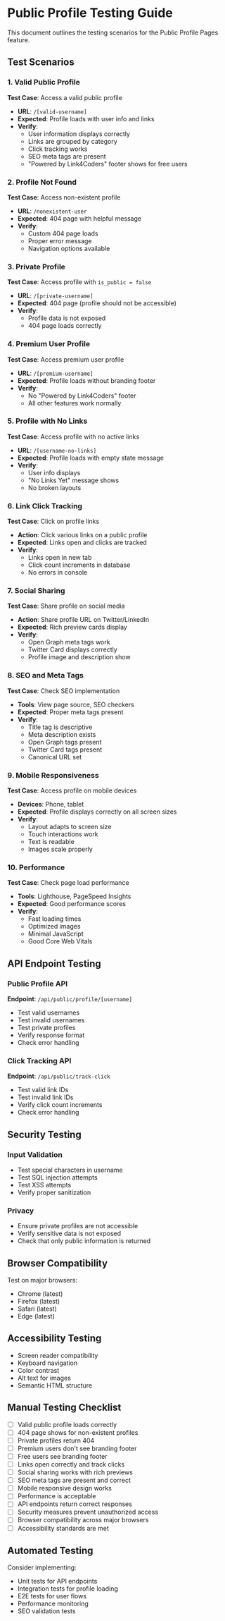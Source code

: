 # Public Profile Testing Guide

This document outlines the testing scenarios for the Public Profile Pages feature.

## Test Scenarios

### 1. Valid Public Profile
**Test Case**: Access a valid public profile
- **URL**: `/[valid-username]`
- **Expected**: Profile loads with user info and links
- **Verify**: 
  - User information displays correctly
  - Links are grouped by category
  - Click tracking works
  - SEO meta tags are present
  - "Powered by Link4Coders" footer shows for free users

### 2. Profile Not Found
**Test Case**: Access non-existent profile
- **URL**: `/nonexistent-user`
- **Expected**: 404 page with helpful message
- **Verify**: 
  - Custom 404 page loads
  - Proper error message
  - Navigation options available

### 3. Private Profile
**Test Case**: Access profile with `is_public = false`
- **URL**: `/[private-username]`
- **Expected**: 404 page (profile should not be accessible)
- **Verify**: 
  - Profile data is not exposed
  - 404 page loads correctly

### 4. Premium User Profile
**Test Case**: Access premium user profile
- **URL**: `/[premium-username]`
- **Expected**: Profile loads without branding footer
- **Verify**: 
  - No "Powered by Link4Coders" footer
  - All other features work normally

### 5. Profile with No Links
**Test Case**: Access profile with no active links
- **URL**: `/[username-no-links]`
- **Expected**: Profile loads with empty state message
- **Verify**: 
  - User info displays
  - "No Links Yet" message shows
  - No broken layouts

### 6. Link Click Tracking
**Test Case**: Click on profile links
- **Action**: Click various links on a public profile
- **Expected**: Links open and clicks are tracked
- **Verify**: 
  - Links open in new tab
  - Click count increments in database
  - No errors in console

### 7. Social Sharing
**Test Case**: Share profile on social media
- **Action**: Share profile URL on Twitter/LinkedIn
- **Expected**: Rich preview cards display
- **Verify**: 
  - Open Graph meta tags work
  - Twitter Card displays correctly
  - Profile image and description show

### 8. SEO and Meta Tags
**Test Case**: Check SEO implementation
- **Tools**: View page source, SEO checkers
- **Expected**: Proper meta tags present
- **Verify**: 
  - Title tag is descriptive
  - Meta description exists
  - Open Graph tags present
  - Twitter Card tags present
  - Canonical URL set

### 9. Mobile Responsiveness
**Test Case**: Access profile on mobile devices
- **Devices**: Phone, tablet
- **Expected**: Profile displays correctly on all screen sizes
- **Verify**: 
  - Layout adapts to screen size
  - Touch interactions work
  - Text is readable
  - Images scale properly

### 10. Performance
**Test Case**: Check page load performance
- **Tools**: Lighthouse, PageSpeed Insights
- **Expected**: Good performance scores
- **Verify**: 
  - Fast loading times
  - Optimized images
  - Minimal JavaScript
  - Good Core Web Vitals

## API Endpoint Testing

### Public Profile API
**Endpoint**: `/api/public/profile/[username]`
- Test valid usernames
- Test invalid usernames
- Test private profiles
- Verify response format
- Check error handling

### Click Tracking API
**Endpoint**: `/api/public/track-click`
- Test valid link IDs
- Test invalid link IDs
- Verify click count increments
- Check error handling

## Security Testing

### Input Validation
- Test special characters in username
- Test SQL injection attempts
- Test XSS attempts
- Verify proper sanitization

### Privacy
- Ensure private profiles are not accessible
- Verify sensitive data is not exposed
- Check that only public information is returned

## Browser Compatibility

Test on major browsers:
- Chrome (latest)
- Firefox (latest)
- Safari (latest)
- Edge (latest)

## Accessibility Testing

- Screen reader compatibility
- Keyboard navigation
- Color contrast
- Alt text for images
- Semantic HTML structure

## Manual Testing Checklist

- [ ] Valid public profile loads correctly
- [ ] 404 page shows for non-existent profiles
- [ ] Private profiles return 404
- [ ] Premium users don't see branding footer
- [ ] Free users see branding footer
- [ ] Links open correctly and track clicks
- [ ] Social sharing works with rich previews
- [ ] SEO meta tags are present and correct
- [ ] Mobile responsive design works
- [ ] Performance is acceptable
- [ ] API endpoints return correct responses
- [ ] Security measures prevent unauthorized access
- [ ] Browser compatibility across major browsers
- [ ] Accessibility standards are met

## Automated Testing

Consider implementing:
- Unit tests for API endpoints
- Integration tests for profile loading
- E2E tests for user flows
- Performance monitoring
- SEO validation tests
